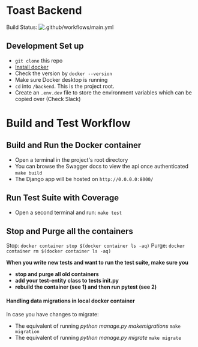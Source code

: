 # Toast Backend
  Build Status: ![.github/workflows/main.yml](https://github.com/cci-toast/backend/workflows/.github/workflows/main.yml/badge.svg)
## Development Set up
- `git clone` this repo 
- [Install docker](https://docs.docker.com/docker-for-mac/install/)
- Check the version by `docker --version`
- Make sure Docker desktop is running 
- `cd` into `/backend`. This is the project root.
- Create an `.env.dev` file to store the environment variables which can be copied over (Check Slack) 

# Build and Test Workflow
## Build and Run the Docker container
- Open a terminal in the project's root directory
- You can browse the Swagger docs to view the api once authenticated
`make build`
- The Django app will be hosted on `http://0.0.0.0:8000/`
## Run Test Suite with Coverage
- Open a second terminal and run:
`make test`
## Stop and Purge all the containers
  Stop:   `docker container stop $(docker container ls -aq)`
  Purge:  `docker container rm $(docker container ls -aq)`

**When you write new tests and want to run the test suite, make sure you** 
- **stop and purge all old containers** 
- **add your test-entity class to tests __init__.py** 
- **rebuild the container (see 1) and then run pytest (see 2)**

#### Handling data migrations in local docker container
In case you have changes to migrate:
- The equivalent of running _python manage.py makemigrations_
`make migration`
- The equivalent of running _python manage.py migrate_
`make migrate`
